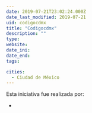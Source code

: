 ```yaml
---
date: 2019-07-21T23:02:24.000Z
date_last_modified: 2019-07-21
uid: codigocdmx
title: "Codigocdmx"
description: ""
type: 
website: 
date_ini: 
date_end: 
tags:

cities: 
  - Ciudad de México
---
```


Esta iniciativa fue realizada por:

- [](/i/labplc.html)
